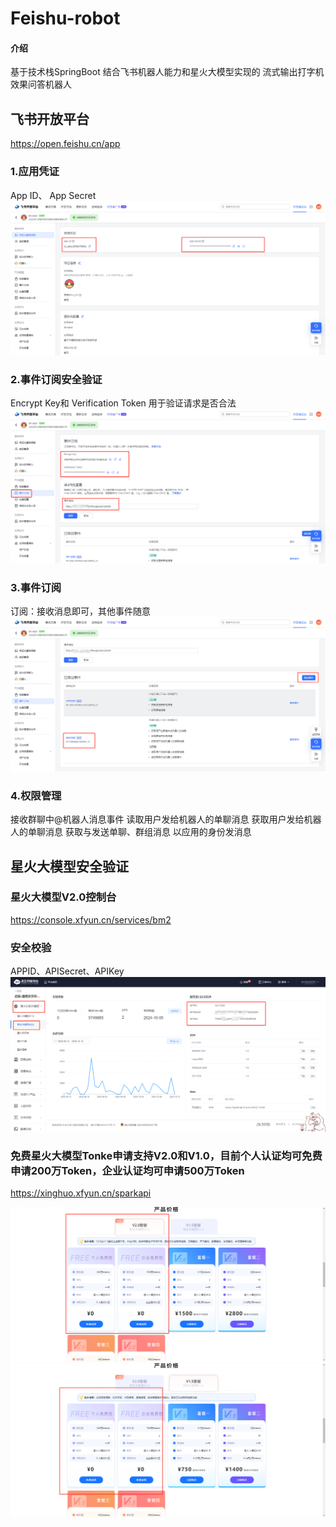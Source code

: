 # Feishu-robot

#### 介绍
基于技术栈SpringBoot 结合飞书机器人能力和星火大模型实现的 流式输出打字机效果问答机器人

## 飞书开放平台
https://open.feishu.cn/app

### 1.应用凭证
App ID、 App Secret
![img.png](img.png)
### 2.事件订阅安全验证
Encrypt Key和  Verification Token 用于验证请求是否合法
![img_3.png](img_3.png)
### 3.事件订阅
订阅：接收消息即可，其他事件随意
![img_4.png](img_4.png)
### 4.权限管理
接收群聊中@机器人消息事件
读取用户发给机器人的单聊消息
获取用户发给机器人的单聊消息
获取与发送单聊、群组消息
以应用的身份发消息

## 星火大模型安全验证

### 星火大模型V2.0控制台
https://console.xfyun.cn/services/bm2
### 安全校验
APPID、APISecret、APIKey
![img_5.png](img_5.png)
###  免费星火大模型Tonke申请支持V2.0和V1.0，目前个人认证均可免费申请200万Token，企业认证均可申请500万Token

https://xinghuo.xfyun.cn/sparkapi

![img_6.png](img_6.png)
![img_7.png](img_7.png)
